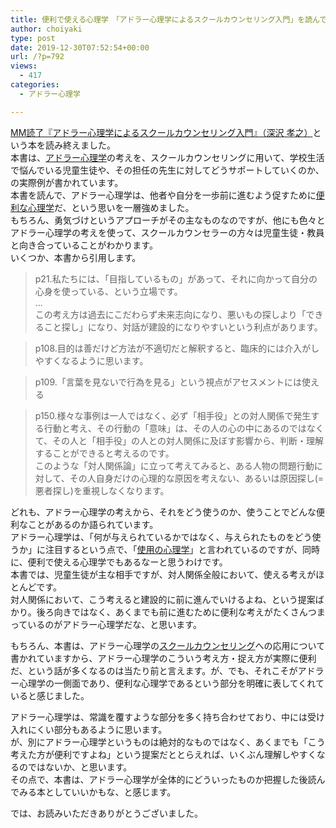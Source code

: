 ```yaml
---
title: 便利で使える心理学　「アドラー心理学によるスクールカウンセリング入門」を読んで感じたこと〜アドラー心理学について⑨〜
author: choiyaki
type: post
date: 2019-12-30T07:52:54+00:00
url: /?p=792
views:
  - 417
categories:
  - アドラー心理学

---
```

[MM読了『アドラー心理学によるスクールカウンセリング入門』（深沢 孝之）][1]という本を読み終えました。  
本書は、[アドラー心理学][2]の考えを、スクールカウンセリングに用いて、学校生活で悩んでいる児童生徒や、その担任の先生に対してどうサポートしていくのか、の実際例が書かれています。  
本書を読んで、アドラー心理学は、他者や自分を一歩前に進むよう促すために[便利な心理学][3]だ、という思いを一層強めました。  
もちろん、勇気づけというアプローチがその主なものなのですが、他にも色々とアドラー心理学の考えを使って、スクールカウンセラーの方々は児童生徒・教員と向き合っていることがわかります。  
いくつか、本書から引用します。

> p21.私たちには、「目指しているもの」があって、それに向かって自分の心身を使っている、という立場です。  
> …  
> この考え方は過去にこだわらず未来志向になり、悪いもの探しより「できること探し」になり、対話が建設的になりやすいという利点があります。

> p108.目的は善だけど方法が不適切だと解釈すると、臨床的には介入がしやすくなるように思います。

> p109.「言葉を見ないで行為を見る」という視点がアセスメントには使える

> p150.様々な事例は一人ではなく、必ず「相手役」との対人関係で発生する行動と考え、その行動の「意味」は、その人の心の中にあるのではなくて、その人と「相手役」の人との対人関係に及ぼす影響から、判断・理解することができると考えるのです。  
> このような「対人関係論」に立って考えてみると、ある人物の問題行動に対して、その人自身だけの心理的な原因を考えない、あるいは原因探し(=悪者探し)を重視しなくなります。

どれも、アドラー心理学の考えから、それをどう使うのか、使うことでどんな便利なことがあるのか語られています。  
アドラー心理学は、「何が与えられているかではなく、与えられたものをどう使うか」に注目するという点で、「[使用の心理学][4]」と言われているのですが、同時に、便利で使える心理学でもあるなーと思うわけです。  
本書では、児童生徒が主な相手ですが、対人関係全般において、使える考えがほとんどです。  
対人関係において、こう考えると建設的に前に進んでいけるよね、という提案ばかり。後ろ向きではなく、あくまでも前に進むために便利な考えがたくさんつまっているのがアドラー心理学だな、と思います。

もちろん、本書は、アドラー心理学の[スクールカウンセリング][5]への応用について書かれていますから、アドラー心理学のこういう考え方・捉え方が実際に便利だ、という話が多くなるのは当たり前と言えます。が、でも、それこそがアドラー心理学の一側面であり、便利な心理学であるという部分を明確に表してくれていると感じました。

アドラー心理学は、常識を覆すような部分を多く持ち合わせており、中には受け入れにくい部分もあるように思います。  
が、別にアドラー心理学というものは絶対的なものではなく、あくまでも「こう考えた方が便利ですよね」という提案だととらえれば、いくぶん理解しやすくなるのではないか、と思います。  
その点で、本書は、アドラー心理学が全体的にどういったものか把握した後読んでみる本としていいかもな、と感じます。

では、お読みいただきありがとうございました。

 [1]: https://scrapbox.io/choiyaki-hondana/MM%E8%AA%AD%E4%BA%86%E3%80%8E%E3%82%A2%E3%83%89%E3%83%A9%E3%83%BC%E5%BF%83%E7%90%86%E5%AD%A6%E3%81%AB%E3%82%88%E3%82%8B%E3%82%B9%E3%82%AF%E3%83%BC%E3%83%AB%E3%82%AB%E3%82%A6%E3%83%B3%E3%82%BB%E3%83%AA%E3%83%B3%E3%82%B0%E5%85%A5%E9%96%80%E3%80%8F%EF%BC%88%E6%B7%B1%E6%B2%A2_%E5%AD%9D%E4%B9%8B%EF%BC%89
 [2]: https://scrapbox.io/choiyaki-hondana/%E3%82%A2%E3%83%89%E3%83%A9%E3%83%BC%E5%BF%83%E7%90%86%E5%AD%A6
 [3]: https://scrapbox.io/choiyaki-hondana/%E4%BE%BF%E5%88%A9%E3%81%AA%E5%BF%83%E7%90%86%E5%AD%A6
 [4]: https://scrapbox.io/choiyaki-hondana/%E4%BD%BF%E7%94%A8%E3%81%AE%E5%BF%83%E7%90%86%E5%AD%A6
 [5]: https://scrapbox.io/choiyaki-hondana/%E3%82%B9%E3%82%AF%E3%83%BC%E3%83%AB%E3%82%AB%E3%82%A6%E3%83%B3%E3%82%BB%E3%83%AA%E3%83%B3%E3%82%B0